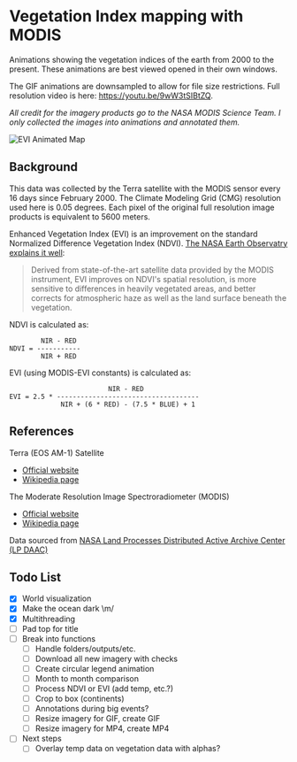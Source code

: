 Vegetation Index mapping with MODIS
===================================

Animations showing the vegetation indices of the earth from 2000 to the present. These animations are best viewed opened in their own windows.

The GIF animations are downsampled to allow for file size restrictions. Full resolution video is here: https://youtu.be/9wW3tSIBtZQ.

*All credit for the imagery products go to the NASA MODIS Science Team. I only collected the images into animations and annotated them.*

![EVI Animated Map](https://github.com/aaronpenne/data_visualization/blob/master/gis/vegetation/animation_evi_short.gif)

Background
----------

This data was collected by the Terra satellite with the MODIS sensor every 16 days since February 2000. The Climate Modeling Grid (CMG) resolution used here is 0.05 degrees. Each pixel of the original full resolution image products is equivalent to 5600 meters.

Enhanced Vegetation Index (EVI) is an improvement on the standard Normalized Difference Vegetation Index (NDVI). [The NASA Earth Observatry explains it well](https://earthobservatory.nasa.gov/Features/MeasuringVegetation/measuring_vegetation_4.php):

>Derived from state-of-the-art satellite data provided by the MODIS instrument, EVI improves on NDVI's spatial resolution, is more sensitive to differences in heavily vegetated areas, and better corrects for atmospheric haze as well as the land surface beneath the vegetation.

NDVI is calculated as:

```
        NIR - RED
NDVI = -----------
        NIR + RED
```

EVI (using MODIS-EVI constants) is calculated as:

```
                         NIR - RED
EVI = 2.5 * ------------------------------------
             NIR + (6 * RED) - (7.5 * BLUE) + 1
```

References
----------

Terra (EOS AM-1) Satellite
- [Official website](https://terra.nasa.gov/)
- [Wikipedia page](https://en.wikipedia.org/wiki/Terra_%28satellite%29)

The Moderate Resolution Image Spectroradiometer (MODIS)
- [Official website](https://modis.gsfc.nasa.gov/)
- [Wikipedia page](https://en.wikipedia.org/wiki/Moderate-resolution_imaging_spectroradiometer)

Data sourced from [NASA Land Processes Distributed Active Archive Center (LP DAAC)](https://lpdaac.usgs.gov/dataset_discovery/modis/modis_products_table/mod13c1_v006)


Todo List
---------
- [x] World visualization
- [x] Make the ocean dark \m/
- [x] Multithreading
- [ ] Pad top for title
- [ ] Break into functions
    - [ ] Handle folders/outputs/etc.
    - [ ] Download all new imagery with checks
    - [ ] Create circular legend animation
    - [ ] Month to month comparison
    - [ ] Process NDVI or EVI (add temp, etc.?)
    - [ ] Crop to box (continents)
    - [ ] Annotations during big events?
    - [ ] Resize imagery for GIF, create GIF
    - [ ] Resize imagery for MP4, create MP4
- [ ] Next steps
    - [ ] Overlay temp data on vegetation data with alphas?
